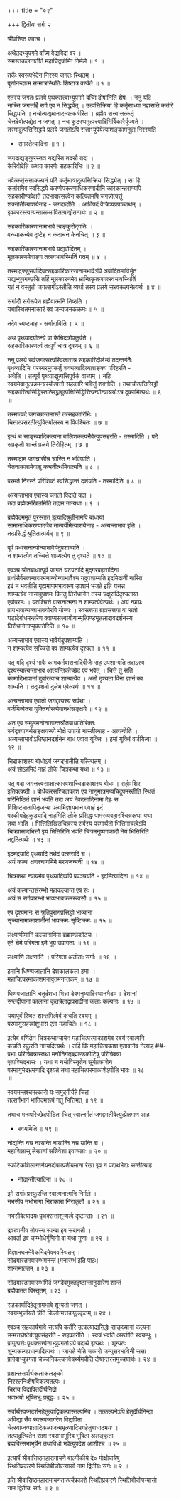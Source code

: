 +++
title = "०२"

+++
द्वितीयः सर्गः २  
  
श्रीवसिष्ठ उवाच ।  
  
अथैतदभ्युपगमे वच्मि वेद्यविदां वर ।  
समस्तकलनातीते महाचिद्व्योम्नि निर्मले ॥ १ ॥  
  
तर्कैः स्वरूपभेदेन निरस्य जगतः स्थितम् ।  
पूर्णानन्दात्म सन्मात्रस्थितिः शिष्टात्र वर्ण्यते ॥ १ ॥  
  
एतस्य जगतः प्रलये पृथक्सत्त्वाभ्युपगमे वच्मि दोषानिति शेषः । ननु यदि   
नास्ति जगत्तर्हि सर्ग एव न सिद्ध्येत् । उत्पत्तिक्रिया हि कर्तृसाध्या नह्यसति कर्तरि   
सिद्ध्यति । नचोत्पद्यमानादन्यत्कर्त्रस्ति । ब्रह्मैव सत्त्वात्तत्कर्तृ   
चेत्तदेवोत्पद्येत न जगत् । नच कूटस्थमुत्पत्त्यादिभिर्विकारैर्युज्यते ।   
तस्मादुत्पत्तिसिद्धये प्रलये जगतोऽपि सत्ताभ्युपेयेत्याशङ्कामनूद्य निरस्यति   
- समस्तेत्यादिना ॥ १ ॥  
  
जगदाद्यङ्कुरस्तत्र यद्यस्ति तदसौ तदा ।  
कैरिवोदेति कथय कारणैः सहकारिभिः ॥ २ ॥  
  
भवेत्कर्तृसत्ताकल्पनं यदि कर्तृमात्रादुत्पत्तिक्रिया सिद्ध्येत् । सा हि   
कर्तारमिव स्वसिद्धये करणोपकरणाधिकरणादीनि कारकान्तराण्यपि   
सहकारीण्यपेक्षते तदभावात्सत्त्वेन कल्पितमपि जगन्नोत्पत्तुं   
शक्नोतीत्याशयेनाह - जगदादीति । आदिपदं वैचित्र्यप्रपञ्चार्थम् ।   
इवकारस्त्वत्यन्तासम्भावितत्वद्योतनार्थः ॥ २ ॥  
  
सहकारिकारणानामभावे त्वङ्कुरोद्गतिः ।  
वन्ध्याकन्येव दृष्टेह न कदाचन केनचित् ॥ ३ ॥  
  
सहकारिकारणानामभावे यद्यवोदितम् ।  
मूलकारणमेवाङ्ग तत्स्वभावस्थितिं गतम् ॥ ४ ॥  
  
तस्माद्रज्जुसर्पादिवत्सहकारिकारणानामभावेऽपि अवोदितमाविर्भूतं   
यद्यभ्युपगच्छसि तर्हि मूलकारणमेव भ्रान्तिकृतजगत्स्वभावस्थितिं   
गतं न वस्तुतो जगत्सर्गोऽस्तीति व्यर्था तस्य प्रलये सत्त्वकल्पनेत्यर्थः ॥ ४ ॥  
  
सर्गादौ सर्गरूपेण ब्रह्मैवात्मनि तिष्ठति ।  
यथास्थितमनाकारं क्व जन्यजनकक्रमः ॥ ५ ॥  
  
तदेव स्पष्टमाह - सर्गादाविति ॥ ५ ॥  
  
अथ पृथ्व्यादयोऽन्ये वा केचिदत्रोपकुर्वते ।  
सहकारिकारणत्वं तत्पूर्वं चात्र दूषणम् ॥ ६ ॥  
  
ननु प्रलये सर्वजगत्सत्त्वस्विकारान्न सहकारिदौर्लभ्यं तदन्तर्गतैः   
पृथव्यादिभिः परस्परमुपकर्तुं शक्यत्वादित्याशङ्क्य परिहरति -   
अथेति । तत्पूर्वं पृथ्व्याद्युत्पत्तिपूर्वकं वाच्यम् । नहि   
स्वयमेवानुत्पन्नमन्यस्योत्पत्तौ सहकारि भवितुं शक्नोति । तथाचोत्पत्तिसिद्धौ   
सहकारित्वसिद्धिस्तत्सिद्धाबुत्पत्तिसिद्धिरित्यन्योन्याश्रयोऽत्र दूषणमित्यर्थः ॥ ६   
॥  
  
तस्मात्पदे जगच्छान्तमास्ते तत्सहकारिभिः ।  
चित्तात्प्रसरतीत्युक्तिर्बालस्य न विपश्चितः ॥ ७ ॥  
  
इत्थं च साङ्ख्यादिकल्पना बालिशकल्पनैवेत्युपसंहरति - तस्मादिति । पदे   
सप्रकृतौ शान्तं प्रलये तिरोहितम् ॥ ७ ॥  
  
तस्माद्राम जगन्नासीन्न चास्ति न भविष्यति ।  
चेतनाकाशमेवाशु कचतीत्थमिवात्मनि ॥ ८ ॥  
  
परमते निरस्ते परिशिष्टं स्वसिद्धान्तं दर्शयति - तस्मादिति ॥ ८ ॥  
  
अत्यन्ताभाव एवास्य जगतो विद्यते यदा ।  
तदा ब्रह्मेदमखिलमिति तद्राम नान्यथा ॥ ९ ॥  
  
ब्रह्मैवेदममृतं पुरस्तात् इत्यादिश्रुतीनामपि बाधायां   
सामानाधिकरण्यादत्रैव तात्पर्यमित्याशयेनाह - अत्यन्ताभाव इति ।   
तत्प्रसिद्धं श्रुतितात्पर्यम् ॥ ९ ॥  
  
पूर्वं प्रध्वंसनान्योन्याभावैर्यदुपशाम्यति ।  
न शाम्यत्येव तच्चित्ते शाम्यत्येव तु दृश्यते ॥ १० ॥  
  
एवञ्च श्रौतबाधात्पूर्वं जागतं घटपटादि मुद्गरप्रहारादिना   
प्रध्वंसैर्वस्त्वन्तरात्मनान्योन्याभावैश्च यदुपशाम्यति इदमिदानीं नास्ति   
इदं न भवतीति गृह्यमाणमभावरूप उपशमं भजते इति यत्तन्न   
शाम्यत्येव नासावुपशमः किन्तु तिरोधानेन तस्य चक्षुरादिदृश्यताया   
एवोपरमः । यतश्चित्ते वासनात्मना न शाम्यत्येवेत्यर्थः । अयं न्यायः   
प्रागभावात्यन्ताभावयोरपि योज्यः । स्वसत्तया ब्रह्मसत्तया वा सतो   
घटादेर्बाधमन्तरेण क्वाप्यसत्त्वायोगान्मृत्पिण्डभूतलादावदर्शनस्य   
तिरोधानेनाप्युपपत्तेरिति ॥ १० ॥  
  
अत्यन्ताभाव एवास्य भावैर्यदुपशाम्यति ।  
न शाम्यत्येव सच्चित्ते क्व शाम्यत्येव दृश्यता ॥ ११ ॥  
  
यत् यदि दृश्यं भावैः कामकर्मवासनादिबीजैः सह उपशाम्यति तदाऽस्य   
दृश्यस्यात्यन्ताभाव आत्यन्तिकोच्छेद एव भवेत् । चित्ते तु सति   
कामादिभावानां दुर्वारत्वान्न शाम्यत्येव । अतो दृश्यता विना ज्ञानं क्व   
शाम्यति । तदुपशमो दुर्लभ एवेत्यर्थः ॥ ११ ॥  
  
अत्यन्ताभाव एवातो जगद्दृश्यस्य सर्वथा ।  
वर्जयित्वेतरा युक्तिर्नास्त्येवानर्थसङ्क्षये ॥ १२ ॥  
  
अत एव समूलमनोनाशान्तश्रौतबाधातिरिक्तः   
सर्वदृश्यानर्थसङ्क्षयरूपे मोक्षे उपायो नास्तीत्याह - अत्यन्तेति ।   
अत्यन्ताभावोऽधिष्ठानदर्शनेन बाध एवात्र युक्तिः । इमां युक्तिं वर्जयित्वा ॥   
१२ ॥  
  
चिदाकाशस्य बोधोऽयं जगद्भातीति यत्स्थितम् ।  
अयं सोऽहमिदं नाहं लोके चित्रकथा यथा ॥ १३ ॥  
  
यत् यदा जगत्तत्त्वसाक्षात्कारवशाच्चिदाकाशस्य बोधः । राहोः शिर   
इतिवत्षष्ठी । बोधैकरसश्चिदाकाश एव नाणुमात्रमप्यचिद्रूपमस्तीति स्थितं   
परिनिष्ठितं ज्ञानं भवति तदा अयं देवदत्तादिनामा देहः स   
विशिष्टमातापितृजन्यः प्रत्यभिज्ञायमान एवाहं इदं   
परकीयदेहकुड्यादि नाहमिति लोके प्रसिद्धः पामरव्यवहारश्चित्रकथा यथा   
तथा भाति । भित्तिलिखितचित्रस्य सर्वस्य परमार्थतो भित्तिमात्रत्वेऽपि   
चित्रप्रासादभित्तौ इयं भित्तिरिति भवति चित्रमनुष्यगजादौ नेयं भित्तिरिति   
तद्वदित्यर्थः ॥ १३ ॥  
  
इदमद्र्यादि पृथ्व्यादि तथेदं वत्सरादि च ।  
अयं कल्पः क्षणश्चायमिमे मरणजन्मनी ॥ १४ ॥  
  
चित्रकथा न्यायमेव पृथ्व्यादिष्वपि प्रपञ्चयति - इदमित्यादिना ॥ १४ ॥  
  
अयं कल्पान्तसंरम्भो महाकल्पान्त एष सः ।  
अयं स सर्गप्रारम्भो भाव्यभावक्रमस्त्वसौ ॥ १५ ॥  
  
एष दृश्यमानः स श्रुतिपुराणप्रसिद्धो भाव्यानां   
सृज्यानामाकाशादीनां भावक्रमः सृष्टिक्रमः ॥ १५ ॥  
  
लक्ष्माणीमानि कल्पानामिमा ब्रह्माण्डकोटयः ।  
एते चेमे परिगता इमे भूय उपागताः ॥ १६ ॥  
  
लक्ष्माणि लक्षणानि । परिगता अतीताः सर्गाः ॥ १६ ॥  
  
इमानि धिष्ण्यजालानि देशकालकला इमाः ।  
महाचित्परमाकाशमनावृतमनन्तकम् ॥ १७ ॥  
  
धिष्ण्यजालानि चतुर्दशधा भिन्ना देवमनुष्यादिस्थानभैदाः । देशानां   
सप्तद्वीपानां कालानां कृतत्रेताद्वापरादीनां कलाः कल्पनाः ॥ १७ ॥  
  
यथापूर्वं स्थितं शान्तमित्येवं कचति स्वयम् ।  
परमाणुसहस्रांशुभास एता महाचितेः ॥ १८ ॥  
  
इत्येवं वर्णितेन चित्रकथान्यायेन महाचित्परमाकाशमेव स्वयं स्वात्मनि   
कचति स्फुरति नान्यदित्यर्थः । तर्हि किं महाचित्प्रकाश एतावानेव नेत्याह ##-  
प्रभाः परिच्छिन्नास्तथा मनोनिर्गतब्र्ह्माण्डकोटिषु परिच्छिन्ना   
एताश्चिद्भासः । यथा च नभोविस्तृतेन सूर्यप्रकाशेन   
परमाणुभेदभ्रमणादि दृश्यते तथा महाचित्परमाकाशेऽपीति भावः ॥ १८   
॥  
  
स्वयमन्तश्चमत्कारो यः समुद्गीर्यते चिता ।  
तत्सर्गभानं भातिदमरूपं नतु भित्तिमत् ॥ १९ ॥  
  
तथाच मनःपरिच्छेदपीडिता चित् स्वात्नर्गतं जगद्वमतीवेत्युत्प्रेक्षमाण आह   
- स्वयमिति ॥ १९ ॥  
  
नोद्यन्ति नच नश्यन्ति नायान्ति नच यान्ति च ।  
महाशिलासु लेखानां सन्निवेशा इवाचलाः ॥ २० ॥  
  
स्फटिकशिलान्तर्नयनदोषात्प्रतीयमाना रेखा इव न पदार्थभेदाः सन्तीत्याह   
- नोद्यन्तीत्यादिना ॥ २० ॥  
  
इमे सर्गाः प्रस्फुरन्ति स्वात्मनात्मनि निर्मले ।  
नभसीव नभोभागा निराकारा निराकृतौ ॥ २१ ॥  
  
नभसीवेत्यादयः पृथक्सत्ताशून्यत्वे दृष्टान्ताः ॥ २१ ॥  
  
द्रवत्वानीव तोयस्य स्पन्दा इव सदागतौ ।  
आवर्ता इव चाम्भोधेर्गुणिनो वा यथा गुणाः ॥ २२ ॥  
  
विज्ञानघनमेवैकमिदमेवमवस्थितम् ।  
सोदयास्तमयारम्भमनन्तं [मनारम्भं इति पाठः]   
शान्तमाततम् ॥ २३ ॥  
  
सोदयास्तमयारम्भमिदं जगदेवमुक्तदृष्टान्तानुसारेण शान्तं   
ब्रह्मैवाततं विस्तृतम् ॥ २३ ॥  
  
सहकार्यादिहेतूनामभावे शून्यतो जगत् ।  
स्वयम्भूर्जायते चेति किलोन्मत्तकफूत्कृतम् ॥ २४ ॥  
  
एवञ्च सहकार्यभावे सत्यपि कर्तरि उत्पत्त्याद्यसिद्धेः साङ्ख्यानां कल्पना   
उन्मत्तचेष्टेवेत्युपसंहरति - सहकारीति । स्वयं भवति अस्तीति स्वयम्भूः ।   
प्रागुत्पत्तेः पृथक्सत्त्वेनाभ्युपगतोऽपि पदार्थ इत्यर्थः । शून्यतः   
शून्यकल्पप्रधानादित्यर्थः । जायते चेति चकारो जन्युत्तरभाविनी सत्ता   
प्रागेवाभ्युपगता चेज्जनिकल्पनवैयर्थ्यमपीति दोषान्तरसमुच्चयार्थः ॥ २४ ॥  
  
प्रशान्तसर्वार्थकलाकलङ्को  
निरस्तनिःशेषविकल्पतल्पः ।  
चिराय विद्रावितदीर्घनिद्रो  
भवाभयो भूषितभूः प्रबुद्धः ॥ २५ ॥  
  
सर्वार्थस्वप्नदर्शनहेतुत्वाद्विकल्पास्तल्पमिव । तत्कल्पनेऽपि हेतुर्दीर्घनिन्द्रा   
अविद्या सैव स्वरूपजागरेण विद्राविता   
चेत्स्वाप्नव्याघ्रादिकल्पजन्ममृत्य्वादिभयहेतुबाधादभयः ।   
तल्पादुत्थितेन राज्ञा स्वसभाभूरिव भूषिता अलङ्कृता   
ब्रह्मवित्सभाभूर्येन तथाविधो भवेत्युपदेश आशीश्च ॥ २५ ॥  
  
इत्यार्षे श्रीवासिष्ठमहारामायणे वाल्मीकीये दे० मोक्षोपायेषु   
स्थितिप्रकरणे स्थितिबीजोपन्यासो नाम द्वितीयः सर्गः ॥ २ ॥  
  
इति श्रीवासिष्ठमहारामायणतात्पर्यप्रकाशे स्थितिप्रकरणे स्थितिबीजोपन्यासो   
नाम द्वितीयः सर्गः ॥ २ ॥  
  
  